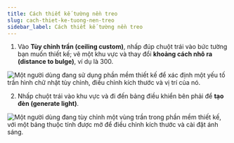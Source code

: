 ```yaml
---
title: Cách thiết kế tường nền treo
slug: cach-thiet-ke-tuong-nen-treo
sidebar_label: Cách thiết kế tường nền treo
---
```


1. Vào **Tùy chỉnh trần (ceiling custom)**, nhấp đúp chuột trái vào bức tường bạn muốn thiết kế; vẽ một khu vực và thay đổi **khoảng cách nhô ra (distance to bulge)**, ví dụ là 300.

![Một người dùng đang sử dụng phần mềm thiết kế để xác định một yếu tố trần hình chữ nhật tùy chỉnh, điều chỉnh kích thước và vị trí của nó.](https://storage.googleapis.com/jegavn_kb/images/8a37daf9-63b2-4ba0-8152-7bbb9f5abda8.png)

2. Nhấp chuột trái vào khu vực và đi đến bảng điều khiển bên phải để **tạo đèn (generate light)**.

![Một người dùng đang tùy chỉnh một vùng trần trong phần mềm thiết kế, với một bảng thuộc tính được mở để điều chỉnh kích thước và cài đặt ánh sáng.](https://storage.googleapis.com/jegavn_kb/images/817f12e1-c67a-4530-aace-c5e3ec9dfc45.png)